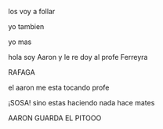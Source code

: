 
los voy a follar

yo tambien

yo mas 


hola soy Aaron y le re doy al profe Ferreyra



RAFAGA



el aaron me esta tocando profe


¡SOSA! sino estas haciendo nada hace mates


AARON GUARDA EL PITOOO
